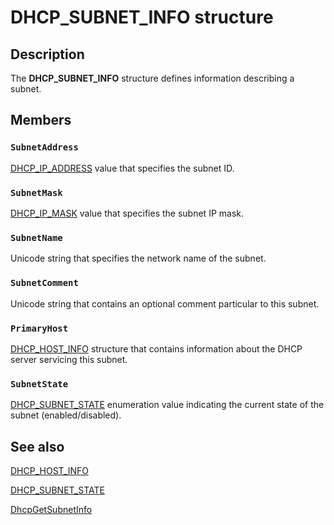 # DHCP_SUBNET_INFO structure

## Description

The **DHCP_SUBNET_INFO** structure defines information describing a subnet.

## Members

### `SubnetAddress`

[DHCP_IP_ADDRESS](https://learn.microsoft.com/previous-versions/windows/desktop/dhcp/dhcp-server-management-type-definitions) value that specifies the subnet ID.

### `SubnetMask`

[DHCP_IP_MASK](https://learn.microsoft.com/previous-versions/windows/desktop/dhcp/dhcp-server-management-type-definitions) value that specifies the subnet IP mask.

### `SubnetName`

Unicode string that specifies the network name of the subnet.

### `SubnetComment`

Unicode string that contains an optional comment particular to this subnet.

### `PrimaryHost`

[DHCP_HOST_INFO](https://learn.microsoft.com/windows/desktop/api/dhcpsapi/ns-dhcpsapi-dhcp_host_info) structure that contains information about the DHCP server servicing this subnet.

### `SubnetState`

[DHCP_SUBNET_STATE](https://learn.microsoft.com/windows/desktop/api/dhcpsapi/ne-dhcpsapi-dhcp_subnet_state) enumeration value indicating the current state of the subnet (enabled/disabled).

## See also

[DHCP_HOST_INFO](https://learn.microsoft.com/windows/desktop/api/dhcpsapi/ns-dhcpsapi-dhcp_host_info)

[DHCP_SUBNET_STATE](https://learn.microsoft.com/windows/desktop/api/dhcpsapi/ne-dhcpsapi-dhcp_subnet_state)

[DhcpGetSubnetInfo](https://learn.microsoft.com/previous-versions/windows/desktop/api/dhcpsapi/nf-dhcpsapi-dhcpgetsubnetinfo)